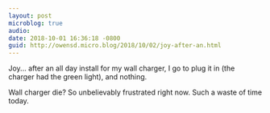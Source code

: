 ```yaml
---
layout: post
microblog: true
audio: 
date: 2018-10-01 16:36:18 -0800
guid: http://owensd.micro.blog/2018/10/02/joy-after-an.html
---
```

Joy... after an all day install for my wall charger, I go to plug it in (the charger had the green light), and nothing. 

Wall charger die? So unbelievably frustrated right now. Such a waste of time today.
